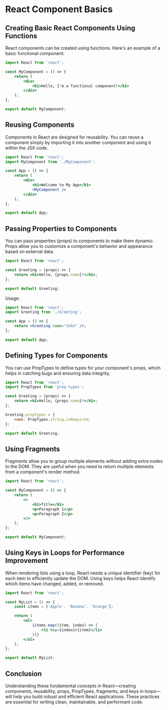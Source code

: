 # React Component Basics

## Creating Basic React Components Using Functions

React components can be created using functions. Here's an example of a basic functional component:

```jsx
import React from 'react';

const MyComponent = () => {
    return (
        <div>
            <h1>Hello, I'm a functional component!</h1>
        </div>
    );
};

export default MyComponent;
```

## Reusing Components

Components in React are designed for reusability. You can reuse a component simply by importing it into another component and using it within the JSX code.

```jsx
import React from 'react';
import MyComponent from './MyComponent';

const App = () => {
    return (
        <div>
            <h1>Welcome to My App</h1>
            <MyComponent />
        </div>
    );
};

export default App;
```

## Passing Properties to Components

You can pass properties (props) to components to make them dynamic. Props allow you to customize a component's behavior and appearance based on external data.

```jsx
import React from 'react';

const Greeting = (props) => {
    return <h1>Hello, {props.name}!</h1>;
};

export default Greeting;
```

Usage:

```jsx
import React from 'react';
import Greeting from './Greeting';

const App = () => {
    return <Greeting name="John" />;
};

export default App;
```

## Defining Types for Components

You can use PropTypes to define types for your component's props, which helps in catching bugs and ensuring data integrity.

```jsx
import React from 'react';
import PropTypes from 'prop-types';

const Greeting = (props) => {
    return <h1>Hello, {props.name}!</h1>;
};

Greeting.propTypes = {
    name: PropTypes.string.isRequired,
};

export default Greeting;
```

## Using Fragments

Fragments allow you to group multiple elements without adding extra nodes to the DOM. They are useful when you need to return multiple elements from a component's render method.

```jsx
import React from 'react';

const MyComponent = () => {
    return (
        <>
            <h1>Title</h1>
            <p>Paragraph 1</p>
            <p>Paragraph 2</p>
        </>
    );
};

export default MyComponent;
```

## Using Keys in Loops for Performance Improvement

When rendering lists using a loop, React needs a unique identifier (key) for each item to efficiently update the DOM. Using keys helps React identify which items have changed, added, or removed.

```jsx
import React from 'react';

const MyList = () => {
    const items = ['Apple', 'Banana', 'Orange'];

    return (
        <ul>
            {items.map((item, index) => (
                <li key={index}>{item}</li>
            ))}
        </ul>
    );
};

export default MyList;
```

## Conclusion

Understanding these fundamental concepts in React—creating components, reusability, props, PropTypes, fragments, and keys in loops—will help you build robust and efficient React applications. These practices are essential for writing clean, maintainable, and performant code.